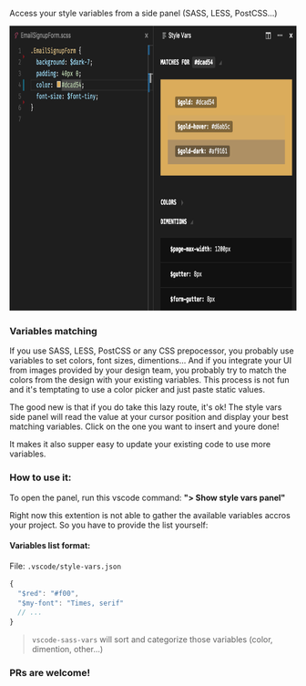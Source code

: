 Access your style variables from a side panel (SASS, LESS, PostCSS...)

<img src="screenshot.png" height="500"/>

### Variables matching

If you use SASS, LESS, PostCSS or any CSS prepocessor, you probably use variables to set colors, font sizes, dimentions...
And if you integrate your UI from images provided by your design team, you probably try to match the colors from the design with your existing variables. This process is not fun and it's temptating to use a color picker and just paste static values.

The good new is that if you do take this lazy route, it's ok! The style vars side panel will read the value at your cursor position and display your best matching variables. Click on the one you want to insert and youre done!

It makes it also supper easy to update your existing code to use more variables.

### How to use it:

To open the panel, run this vscode command: **"> Show style vars panel"**

Right now this extention is not able to gather the available variables accros your project. So you have to provide the list yourself:

#### Variables list format:

File: `.vscode/style-vars.json`

```js
{
  "$red": "#f00",
  "$my-font": "Times, serif"
  // ...
}
```
> `vscode-sass-vars` will sort and categorize those variables (color, dimention, other...)

### PRs are welcome!
